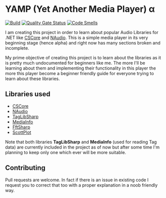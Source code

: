 # YAMP (Yet Another Media Player)  α
[![Build](https://github.com/itsAbhi650/YAMP-Alpha/workflows/Build/badge.svg)](https://github.com/itsAbhi650/YAMP-Alpha/actions?query=workflow:"Build")
[![Quality Gate Status](https://sonarcloud.io/api/project_badges/measure?project=itsAbhi650_YAMP-alpha&metric=alert_status)](https://sonarcloud.io/summary/new_code?id=itsAbhi650_YAMP-alpha) 
[![Code Smells](https://sonarcloud.io/api/project_badges/measure?project=itsAbhi650_YAMP-alpha&metric=code_smells)](https://sonarcloud.io/summary/new_code?id=itsAbhi650_YAMP-alpha)


I am creating this project in order to learn about popular Audio Libraries for .NET like [CSCore](https://github.com/filoe/cscore) and [NAudio](https://github.com/naudio). This is a simple media player in its very beginning stage (hence alpha) and right now has many sections broken and incomplete. 

My prime objective of creating this project is to learn about the libraries as it is pretty much undocumented for beginners like me. The more I'll be learning about them and implementing their functionality in this player the more this player become a beginner friendly guide for everyone trying to learn about these libraries.
 
## Libraries used
* [CSCore](https://github.com/filoe/cscore)
* [NAudio](https://github.com/naudio)
* [TagLibSharp](https://github.com/mono/taglib-sharp)
* [MediaInfo](https://github.com/yartat/MP-MediaInfo)
* [FftSharp](https://github.com/swharden/FftSharp)
* [ScottPlot](https://github.com/ScottPlot/ScottPlot)

Note that both libraries **TagLibSharp** and **MediaInfo** (used for reading Tag data) are currently included in the project as of now but after some time I'm planning to keep only one which ever will be more suitable.

## Contributing
Pull requests are welcome. In fact if there is an issue in existing code I request you to correct that too with a proper explanation in a noob friendly way.
